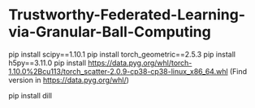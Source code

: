 # Trustworthy-Federated-Learning-via-Granular-Ball-Computing
pip install scipy==1.10.1
pip install torch_geometric==2.5.3
pip install h5py==3.11.0
pip install https://data.pyg.org/whl/torch-1.10.0%2Bcu113/torch_scatter-2.0.9-cp38-cp38-linux_x86_64.whl (Find version in https://data.pyg.org/whl/)

pip install dill

